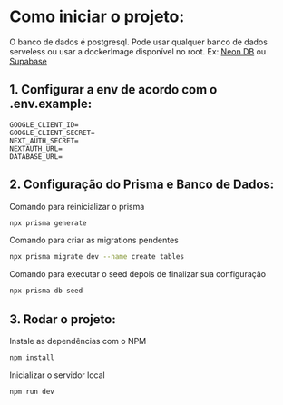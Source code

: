 # Como iniciar o projeto:

O banco de dados é postgresql. Pode usar qualquer banco de dados serveless ou usar a dockerImage disponível no root. Ex: [Neon DB](https://neon.tech/) ou [Supabase](https://supabase.com/)

## 1. Configurar a env de acordo com o .env.example:

```.env
GOOGLE_CLIENT_ID=
GOOGLE_CLIENT_SECRET=
NEXT_AUTH_SECRET=
NEXTAUTH_URL=
DATABASE_URL=
```

## 2. Configuração do Prisma e Banco de Dados:

Comando para reinicializar o prisma

```bash
npx prisma generate
```

Comando para criar as migrations pendentes

```bash
npx prisma migrate dev --name create tables
```

Comando para executar o seed depois de finalizar sua configuração

```bash
npx prisma db seed
```

## 3. Rodar o projeto:

Instale as dependências com o NPM

```bash
npm install
```

Inicializar o servidor local

```bash
npm run dev
```
